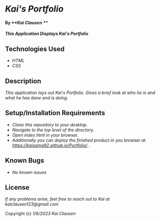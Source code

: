 # _Kai's Portfolio_

#### By _**Kai Clausen **_

#### _This Application Displays Kai's Portfolio_

## Technologies Used

* _HTML_
* _CSS_

## Description

_This application lays out Kai's Portfolio. Gives a brief look at who he is and what he has done and is doing._

## Setup/Installation Requirements

* _Clone this repository to your desktop._
* _Navigate to the top level of the directory._
* _Open index.html in your browser._
* _Additionally you can deploy the finished product in you browser at https://kaisama92.github.io/Portfolio/ ._

## Known Bugs

* _No known issues_

## License

_If any problems arise, feel free to reach out to Kai at kaiclausen123@gmail.com_

Copyright (c) _1/6/2023_ _Kai Clausen_
